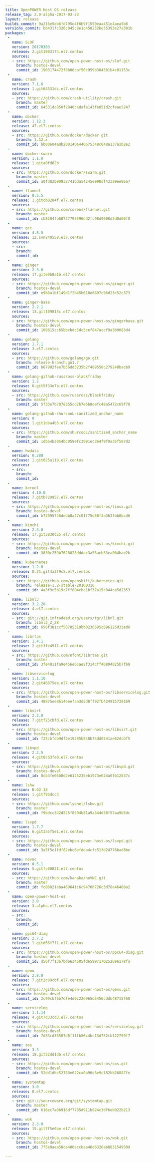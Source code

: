 ```yaml
---
title: OpenPOWER Host OS release
release_tag: 2.0-alpha-2017-03-23
layout: release
builds_commit: 9a216e5db6fd795e4f6b9f1550eaa451e4aea5b8
versions_commit: bb431fc326c045c8e1c458232be35393e27a301b
packages:
 -
   name: SLOF
   version: 20170303
   release: 2.git1903174.el7.centos
   sources:
   - src: https://github.com/open-power-host-os/slof.git
     branch: hostos-devel
     commit_id: 1903174472f8800caf50c959b304501b4c01153c
 -
   name: crash
   version: 7.1.6
   release: 1.git64531dc.el7.centos
   sources:
   - src: https://github.com/crash-utility/crash.git
     branch: master
     commit_id: 64531dc850f2840cedafa143fe051d2cfeae5247
 -
   name: docker
   version: 1.12.2
   release: 47.el7.centos
   sources:
   - src: https://github.com/docker/docker.git
     branch: 1.12.x
     commit_id: bb80604a0b200140a440675348c848a137a1b2e2
 -
   name: docker-swarm
   version: 1.1.0
   release: 1.gita0fd82b
   sources:
   - src: https://github.com/docker/swarm.git
     branch: master
     commit_id: a0fd82b90932741bda54245e990df433a9ee06a7
 -
   name: flannel
   version: 0.5.5
   release: 1.gitcb8284f.el7.centos
   sources:
   - src: https://github.com/coreos/flannel.git
     branch: master
     commit_id: cb8284fb60737793596dd2fc98d9608d3d0d66f0
 -
   name: gcc
   version: 4.8.5
   release: 12.svn240558.el7.centos
   sources:
   - src: 
     branch: 
     commit_id: 
 -
   name: ginger
   version: 2.3.0
   release: 17.gite9b8a1b.el7.centos
   sources:
   - src: https://github.com/open-power-host-os/ginger.git
     branch: hostos-devel
     commit_id: e9b8a1bf149d1f2b45b618e6897c96d23c52c373
 -
   name: ginger-base
   version: 2.2.1
   release: 13.git109815c.el7.centos
   sources:
   - src: https://github.com/open-power-host-os/gingerbase.git
     branch: hostos-devel
     commit_id: 109815ccb5bbcbdc5dc5cef847accf9a3b9083d4
 -
   name: golang
   version: 1.7.1
   release: 3.el7.centos
   sources:
   - src: https://github.com/golang/go.git
     branch: release-branch.go1.7
     commit_id: b67902fee7b56dd3235b2f489550c279248bacb9
 -
   name: golang-github-russross-blackfriday
   version: 1.2
   release: 6.git5f33e7b.el7.centos
   sources:
   - src: https://github.com/russross/blackfriday
     branch: master
     commit_id: 5f33e7b7878355cd2b7e6b8eefc48a5472c69f70
 -
   name: golang-github-shurcooL-sanitized_anchor_name
   version: 0
   release: 1.git1dba4b3.el7.centos
   sources:
   - src: https://github.com/shurcooL/sanitized_anchor_name
     branch: master
     commit_id: 1dba4b3954bc059efc3991ec364f9f9a35f597d2
 -
   name: hwdata
   version: 0.288
   release: 1.git625a119.el7.centos
   sources:
   - src: 
     branch: 
     commit_id: 
 -
   name: kernel
   version: 4.10.0
   release: 7.gitb729957.el7.centos
   sources:
   - src: https://github.com/open-power-host-os/linux.git
     branch: hostos-devel
     commit_id: b72995746dedb8a27c01f75d50f3a363fbb0bcd6
 -
   name: kimchi
   version: 2.3.0
   release: 17.git3830c25.el7.centos
   sources:
   - src: https://github.com/open-power-host-os/kimchi.git
     branch: hostos-devel
     commit_id: 3830c259b7628028dddac3a55aeb33ea964bae2b
 -
   name: kubernetes
   version: 1.2.0
   release: 0.21.git4a3f9c5.el7.centos
   sources:
   - src: https://github.com/openshift/kubernetes.git
     branch: release-1.2-stable-20160316
     commit_id: 4a3f9c5b19c7ff804cbc1bf37a15c044ca5d2353
 -
   name: libnl3
   version: 3.2.28
   release: 4.el7.centos
   sources:
   - src: git://git.infradead.org/users/tgr/libnl.git
     branch: libnl3_2_28
     commit_id: 656f381ccf58785319bb0236595c896125d33ed0
 -
   name: librtas
   version: 1.4.1
   release: 2.git3fe4911.el7.centos
   sources:
   - src: https://github.com/nfont/librtas.git
     branch: master
     commit_id: 3fe4911fa9e456e6cae2f314cff46894025b7fb9
 -
   name: libservicelog
   version: 1.1.16
   release: 2.git48875ee.el7.centos
   sources:
   - src: https://github.com/open-power-host-os/libservicelog.git
     branch: hostos-devel
     commit_id: 48875ee8614eeefaa3d5d8ff92fb424915738169
 -
   name: libvirt
   version: 2.2.0
   release: 7.gitf25cbfd.el7.centos
   sources:
   - src: https://github.com/open-power-host-os/libvirt.git
     branch: hostos-devel
     commit_id: f25cbfdb9df3e19285b848b74dd0541ae62dcbf5
 -
   name: libvpd
   version: 2.2.5
   release: 4.git8cb3fe0.el7.centos
   sources:
   - src: https://github.com/open-power-host-os/libvpd.git
     branch: hostos-devel
     commit_id: 8cb3fe06b8d2e6125235eb1973e624a0fb12837c
 -
   name: lshw
   version: B.02.18
   release: 1.gitf9bdcc3
   sources:
   - src: https://github.com/lyonel/lshw.git
     branch: master
     commit_id: f9bdcc342d525f8504b81a9a344d58f57aa9b5dc
 -
   name: lsvpd
   version: 1.7.7
   release: 6.git3a5f5e1.el7.centos
   sources:
   - src: https://github.com/open-power-host-os/lsvpd.git
     branch: hostos-devel
     commit_id: 3a5f5e1fdf82ebc6efdda4cfc51fd24776bad8be
 -
   name: novnc
   version: 0.5.1
   release: 5.gitfc00821.el7.centos
   sources:
   - src: https://github.com/kanaka/noVNC.git
     branch: master
     commit_id: fc00821eba469641c6c94706726c3d78e46460a2
 -
   name: open-power-host-os
   version: 2.0
   release: 3.alpha.el7.centos
   sources:
   - src: 
     branch: 
     commit_id: 
 -
   name: ppc64-diag
   version: 2.7.2
   release: 1.gitd56f7f1.el7.centos
   sources:
   - src: https://github.com/open-power-host-os/ppc64-diag.git
     branch: hostos-devel
     commit_id: d56f7f1367bd6634605fd65997170252696178fa
 -
   name: qemu
   version: 2.8.0
   release: 7.git2c99cbf.el7.centos
   sources:
   - src: https://github.com/open-power-host-os/qemu.git
     branch: hostos-devel
     commit_id: 2c99cbf6b7dfe4d0c22e965d5456cddb48715f68
 -
   name: servicelog
   version: 1.1.14
   release: 4.git7d33cd3.el7.centos
   sources:
   - src: https://github.com/open-power-host-os/servicelog.git
     branch: hostos-devel
     commit_id: 7d33cd33507d6f11fb86c4bc13d752cb122759f7
 -
   name: sos
   version: 3.3
   release: 18.git52dd1db.el7.centos
   sources:
   - src: https://github.com/open-power-host-os/sos.git
     branch: hostos-devel
     commit_id: 52dd1dbc52783e622ca0a96e3e9c182bb26887fe
 -
   name: systemtap
   version: 3.0
   release: 8.el7.centos
   sources:
   - src: git://sourceware.org/git/systemtap.git
     branch: master
     commit_id: 616ec7a0b916df7785d911b824c3df6eb022b213
 -
   name: wok
   version: 2.3.0
   release: 15.git7f5e0ae.el7.centos
   sources:
   - src: https://github.com/open-power-host-os/wok.git
     branch: hostos-devel
     commit_id: 7f5e0aea58ce406eccbaa46d6326ab883154950d

---
```

